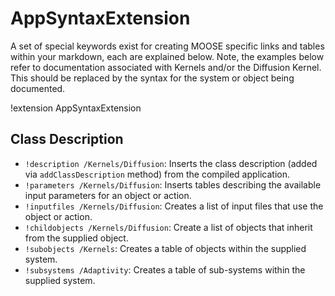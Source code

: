 # AppSyntaxExtension

A set of special keywords exist for creating MOOSE specific links and tables within your markdown,
each are explained below. Note, the examples below refer to documentation associated with Kernels
and/or the Diffusion Kernel. This should be replaced by the syntax for the system or object being
documented.

!extension AppSyntaxExtension

## Class Description

* `!description /Kernels/Diffusion`: Inserts the class description (added via `addClassDescription` method) from the compiled application.
* `!parameters /Kernels/Diffusion`: Inserts tables describing the available input parameters for an object or action.
* `!inputfiles /Kernels/Diffusion`: Creates a list of input files that use the object or action.
* `!childobjects /Kernels/Diffusion`: Create a list of objects that inherit from the supplied object.
* `!subobjects /Kernels`: Creates a table of objects within the supplied system.
* `!subsystems /Adaptivity`: Creates a table of sub-systems within the supplied system.
